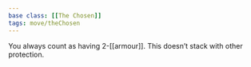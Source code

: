 ```yaml
---
base class: [[The Chosen]]
tags: move/theChosen
---
```

You always count as having 2-[[armour]]. This doesn’t stack with other protection.